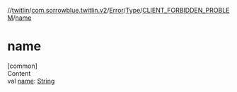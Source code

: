 //[twitlin](../../../../index.md)/[com.sorrowblue.twitlin.v2](../../../index.md)/[Error](../../index.md)/[Type](../index.md)/[CLIENT_FORBIDDEN_PROBLEM](index.md)/[name](name.md)



# name  
[common]  
Content  
val [name](name.md): [String](https://kotlinlang.org/api/latest/jvm/stdlib/kotlin/-string/index.html)  



